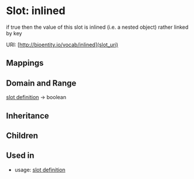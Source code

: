 # Slot: inlined


if true then the value of this slot is inlined (i.e. a nested object) rather linked by key

URI: [http://bioentity.io/vocab/inlined](slot_uri)
## Mappings

## Domain and Range

[slot definition](SlotDefinition.md) -> boolean
## Inheritance

## Children

## Used in

 *  usage: [slot definition](SlotDefinition.md)
